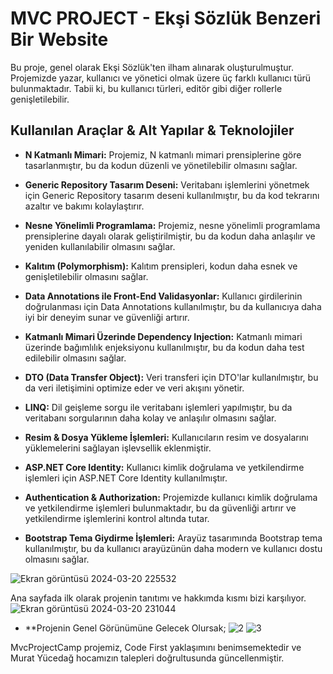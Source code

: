 # MVC PROJECT - Ekşi Sözlük Benzeri Bir Website

Bu proje, genel olarak Ekşi Sözlük'ten ilham alınarak oluşturulmuştur. Projemizde yazar, kullanıcı ve yönetici olmak üzere üç farklı kullanıcı türü bulunmaktadır. Tabii ki, bu kullanıcı türleri, editör gibi diğer rollerle genişletilebilir.

## Kullanılan Araçlar & Alt Yapılar & Teknolojiler

- **N Katmanlı Mimari:** Projemiz, N katmanlı mimari prensiplerine göre tasarlanmıştır, bu da kodun düzenli ve yönetilebilir olmasını sağlar.
  
- **Generic Repository Tasarım Deseni:** Veritabanı işlemlerini yönetmek için Generic Repository tasarım deseni kullanılmıştır, bu da kod tekrarını azaltır ve bakımı kolaylaştırır.
  
- **Nesne Yönelimli Programlama:** Projemiz, nesne yönelimli programlama prensiplerine dayalı olarak geliştirilmiştir, bu da kodun daha anlaşılır ve yeniden kullanılabilir olmasını sağlar.
  
- **Kalıtım (Polymorphism):** Kalıtım prensipleri, kodun daha esnek ve genişletilebilir olmasını sağlar.
  
- **Data Annotations ile Front-End Validasyonlar:** Kullanıcı girdilerinin doğrulanması için Data Annotations kullanılmıştır, bu da kullanıcıya daha iyi bir deneyim sunar ve güvenliği artırır.
  
- **Katmanlı Mimari Üzerinde Dependency Injection:** Katmanlı mimari üzerinde bağımlılık enjeksiyonu kullanılmıştır, bu da kodun daha test edilebilir olmasını sağlar.
  
- **DTO (Data Transfer Object):** Veri transferi için DTO'lar kullanılmıştır, bu da veri iletişimini optimize eder ve veri akışını yönetir.
  
- **LINQ:** Dil geişleme sorgu ile veritabanı işlemleri yapılmıştır, bu da veritabanı sorgularının daha kolay ve anlaşılır olmasını sağlar.
  
- **Resim & Dosya Yükleme İşlemleri:** Kullanıcıların resim ve dosyalarını yüklemelerini sağlayan işlevsellik eklenmiştir.
  
- **ASP.NET Core Identity:** Kullanıcı kimlik doğrulama ve yetkilendirme işlemleri için ASP.NET Core Identity kullanılmıştır.
  
- **Authentication & Authorization:** Projemizde kullanıcı kimlik doğrulama ve yetkilendirme işlemleri bulunmaktadır, bu da güvenliği artırır ve yetkilendirme işlemlerini kontrol altında tutar.
  
- **Bootstrap Tema Giydirme İşlemleri:** Arayüz tasarımında Bootstrap tema kullanılmıştır, bu da kullanıcı arayüzünün daha modern ve kullanıcı dostu olmasını sağlar.

![Ekran görüntüsü 2024-03-20 225532](https://github.com/atillakalay/MvcProjectCamp/assets/63123956/3fc6538f-bc11-4abe-9294-29091b06256d)

Ana sayfada ilk olarak projenin tanıtımı ve hakkımda kısmı bizi karşılıyor.
![Ekran görüntüsü 2024-03-20 231044](https://github.com/atillakalay/MvcProjectCamp/assets/63123956/ffd575a2-ad5d-466f-8f9a-280201b5f637)

- **Projenin Genel Görünümüne Gelecek Olursak;
  ![2](https://github.com/atillakalay/MvcProjectCamp/assets/63123956/86867ce9-813d-4de0-8898-7ceb5a5fc2eb)
![3](https://github.com/atillakalay/MvcProjectCamp/assets/63123956/54118443-2345-4a8b-a034-3164b379264b)



MvcProjectCamp projemiz, Code First yaklaşımını benimsemektedir ve Murat Yücedağ hocamızın talepleri doğrultusunda güncellenmiştir.




